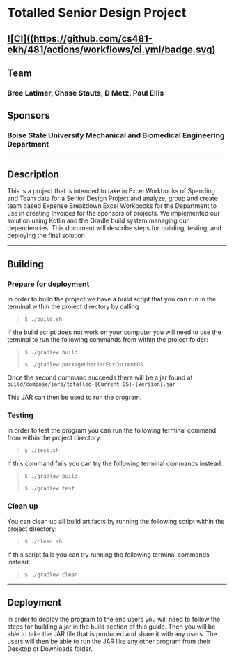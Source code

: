 # Totalled Senior Design Project 
[![CI]((https://github.com/cs481-ekh/481/actions/workflows/ci.yml/badge.svg)](https://github.com/cs481-ekh/s23-totalled/actions/workflows/ci.yml)
---

## Team
### Bree Latimer, Chase Stauts, D Metz, Paul Ellis
## Sponsors
### Boise State University Mechanical and Biomedical Engineering Department

---

## Description

This is a project that is intended to take in Excel Workbooks of Spending and Team data for a Senior Design
Project and analyze, group and create team based Expense Breakdown Excel Workbooks for the Department to use
in creating Invoices for the sponsors of projects. We implemented our solution using Kotlin and the Gradle
build system managing our dependencies. This document will describe steps for building, testing, and deploying
the final solution.

--- 

## Building

### Prepare for deployment
In order to build the project we have a build script that you can run in the terminal within the project
directory by calling 
>
> `$ ./build.sh`
> 

If the build script does not work on your computer you will need to use the terminal to run the following
commands from within the project folder:

>
> `$ ./gradlew build`
> 
> `$ ./gradlew packageUberJarForCurrentOS`
> 

Once the second command succeeds there will be a jar found at `build/compose/jars/totalled-{Current OS}-{Version}.jar`

This JAR can then be used to run the program.

### Testing

In order to test the program you can run the following terminal command from within the project directory:
>
> `$ ./test.sh`
> 

If this command fails you can try the following terminal commands instead:

> 
> `$ ./gradlew build`
> 
> `$ ./gradlew test`

### Clean up

You can clean up all build artifacts by running the following script within the project directory:

>
> `$ ./clean.sh`
> 

If this script fails you can try running the following terminal commands instead:

> 
> `$ ./gradlew clean`
> 

---

## Deployment

In order to deploy the program to the end users you will need to follow the steps for building a jar 
in the build section of this guide. Then you will be able to take the JAR file that is produced and
share it with any users. The users will then be able to run the JAR like any other program from their
Desktop or Downloads folder.
